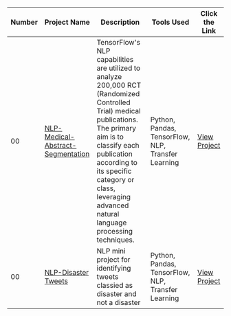 
<table>
  <thead>
  <tr>
    <th>Number</th>
    <th>Project Name</th>
    <th>Description</th>
    <th>Tools Used</th>
    <th>Click the Link</th>
  </tr>
</thead>
  <tbody>
  <tr>
  <td>00</td>
  <td><a href="https://github.com/joe-seth/NLP-Medical-Abstract-Segmentation-Using-TensorFlow">NLP-Medical-Abstract-Segmentation</a></td>
  <td>TensorFlow's NLP capabilities are utilized to analyze 200,000 RCT (Randomized Controlled Trial) medical publications. The primary aim is to classify each publication according to its specific category or class, leveraging advanced natural language processing techniques.</td>
  <td>Python,
    Pandas,
    TensorFlow,
    NLP,
    Transfer Learning
  </td>
  <td><a href ="https://github.com/joe-seth/NLP-Medical-Abstract-Segmentation-Using-TensorFlow">View Project</a></td>
  </tr>
  <tr>
  <td>00</td>
  <td><a href="https://github.com/joe-seth/TensorFlow-Disaster-Tweets">NLP-Disaster Tweets</a></td>
  <td>NLP mini project for identifying tweets classied as disaster and not a disaster</td>
  <td>Python,
    Pandas,
    TensorFlow,
    NLP,
    Transfer Learning
  </td>
  <td><a href ="https://github.com/joe-seth/TensorFlow-Disaster-Tweets">View Project</a></td>
  </tr>
  </tbody
</table>
